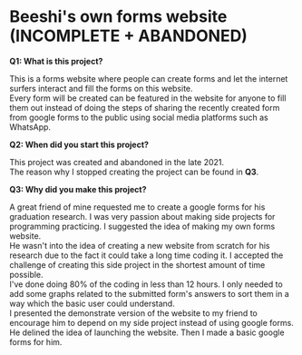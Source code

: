 # Beeshi's own forms website (INCOMPLETE + ABANDONED)

**Q1: What is this project?**

This is a forms website where people can create forms and let the internet surfers interact and fill the forms on this website.
<br>Every form will be created can be featured in the website for anyone to fill them out instead of doing the steps of sharing the recently created form from google forms to the public using social media platforms such as WhatsApp.

**Q2: When did you start this project?**

This project was created and abandoned in the late 2021.
<br>The reason why I stopped creating the project can be found in **Q3**.

**Q3: Why did you make this project?**

A great friend of mine requested me to create a google forms for his graduation research. I was very passion about making side projects for programming practicing. I suggested the idea of making my own forms website.
<br>He wasn't into the idea of creating a new website from scratch for his research due to the fact it could take a long time coding it. I accepted the challenge of creating this side project in the shortest amount of time possible.
<br>I've done doing 80% of the coding in less than 12 hours. I only needed to add some graphs related to the submitted form's answers to sort them in a way which the basic user could understand.
<br>I presented the demonstrate version of the website to my friend to encourage him to depend on my side project instead of using google forms. He delined the idea of launching the website. Then I made a basic google forms for him.
